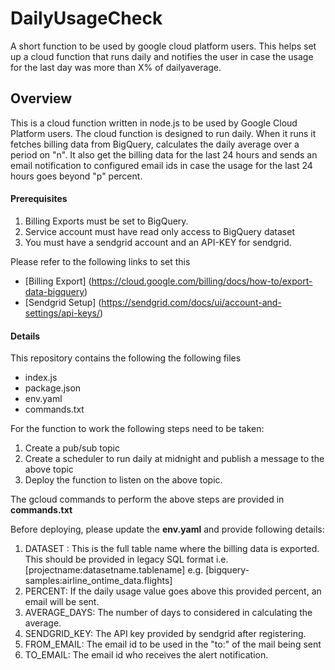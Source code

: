# DailyUsageCheck
A short function to be used by google cloud platform users. This helps set up a cloud function that runs daily and notifies the user in case the usage for the last day was more than X% of dailyaverage.

## Overview

This is a cloud function written in node.js to be used by Google Cloud Platform users. The cloud function is designed to run daily. When it runs it fetches billing data from BigQuery, calculates the daily average over a period on "n". It also get the billing data for the last 24 hours and sends an email notification to configured email ids in case the usage for the last 24 hours goes beyond "p" percent.

#### Prerequisites

1. Billing Exports must be set to BigQuery.
2. Service account must have read only access to BigQuery dataset
3. You must have a sendgrid account and an API-KEY for sendgrid.

Please refer to the following links to set this
* [Billing Export] (https://cloud.google.com/billing/docs/how-to/export-data-bigquery)
* [Sendgrid Setup] (https://sendgrid.com/docs/ui/account-and-settings/api-keys/)


#### Details

This repository contains the following the following files

* index.js 
* package.json
* env.yaml
* commands.txt

For the function to work the following steps need to be taken:

1. Create a pub/sub topic
2. Create a scheduler to run daily at midnight and publish a message to the above topic
3. Deploy the function to listen on the above topic.

The gcloud commands to perform the above steps are provided in **commands.txt**

Before deploying, please update the **env.yaml** and provide following details:

1. DATASET : This is the full table name where the billing data is exported. This should be provided in legacy SQL format i.e. [projectname:datasetname.tablename] e.g. [bigquery-samples:airline_ontime_data.flights]
2. PERCENT: If the daily usage value goes above this provided percent, an email will be sent.
3. AVERAGE_DAYS: The number of days to considered in calculating the average.
4. SENDGRID_KEY: The API key provided by sendgrid after registering.
5. FROM_EMAIL: The email id to be used in the "to:" of the mail being sent
6. TO_EMAIL: The email id who receives the alert notification.




